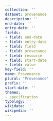 ```yaml
---
collection: ''
dataset: provenance
description: ''
end-date: ''
entry-date: ''
fields:
- field: end-date
- field: entry-date
- field: field
- field: provenance
- field: resource
- field: start-date
- field: value
key-field: ''
name: Provenance
plural: 'Provenance'
prefix: ''
start-date: ''
themes:
- specification
typology: ''
wikidata: ''
wikipedia: ''
---
```


